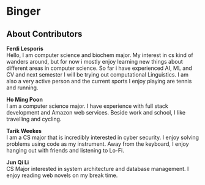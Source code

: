 # Binger

## About Contributors

**Ferdi Lesporis**\
Hello, I am computer science and biochem major. My interest in cs kind of wanders around, but for now i mostly enjoy learning new things about different areas in computer science. So far i have experienced AI, ML and CV and next semester I will be trying out computational Linguistics. I am also a very active person and the current sports I enjoy playing are tennis and running.

**Ho Ming Poon**\
I am a computer science major. I have experience with full stack development and Amazon web services. Beside work and school, I like travelling and cycling.

**Tarik Weekes**\
I am a CS major that is incredibly interested in cyber security. I enjoy solving problems using code as my instrument. Away from the keyboard, I enjoy hanging out with friends and listening to Lo-Fi.

**Jun Qi Li**\
CS Major interested in system architecture and database management. I enjoy reading web novels on my break time.

